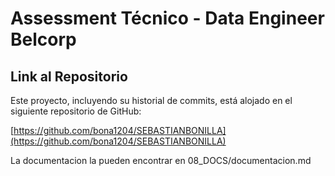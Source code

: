 # Assessment Técnico - Data Engineer Belcorp

## Link al Repositorio

Este proyecto, incluyendo su historial de commits, está alojado en el siguiente repositorio de GitHub:

[https://github.com/bona1204/SEBASTIANBONILLA](https://github.com/bona1204/SEBASTIANBONILLA)

La documentacion la pueden encontrar en 08_DOCS/documentacion.md